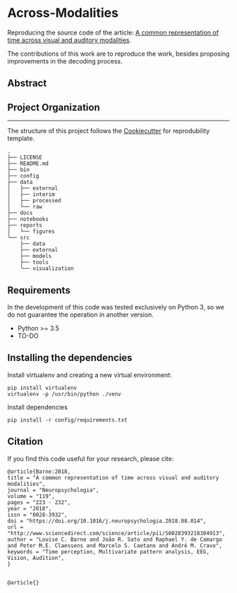 # Across-Modalities


Reproducing the source code of the article: [A common representation of time across visual and auditory modalities](https://doi.org/10.1016/j.neuropsychologia.2018.08.014).

The contributions of this work are to reproduce the work, besides proposing improvements in the decoding process.


> 

## Abstract


> 





## Project Organization
--------------------

The structure of this project follows the [Cookiecutter](https://github.com/mkrapp/cookiecutter-reproducible-science) for reprodubility template.

    .
    ├── LICENSE
    ├── README.md
    ├── bin
    ├── config
    ├── data
    │   ├── external
    │   ├── interim
    │   ├── processed
    │   └── raw
    ├── docs
    ├── notebooks
    ├── reports
    │   └── figures
    └── src
        ├── data
        ├── external
        ├── models
        ├── tools
        └── visualization


## Requirements

In the development of this code was tested exclusively on Python 3, so we do not guarantee the operation in another version.

- Python >= 3.5
- TO-DO


## Installing the dependencies
Install virtualenv and creating a new virtual environment:

    pip install virtualenv
    virtualenv -p /usr/bin/python ./venv

Install dependencies

    pip install -r config/requirements.txt



## Citation

If you find this code useful for your research, please cite:

    @article{Barne:2018,
    title = "A common representation of time across visual and auditory modalities",
    journal = "Neuropsychologia",
    volume = "119",
    pages = "223 - 232",
    year = "2018",
    issn = "0028-3932",
    doi = "https://doi.org/10.1016/j.neuropsychologia.2018.08.014",
    url = "http://www.sciencedirect.com/science/article/pii/S0028393218304913",
    author = "Louise C. Barne and João R. Sato and Raphael Y. de Camargo and Peter M.E. Claessens and Marcelo S. Caetano and André M. Cravo",
    keywords = "Time perception, Multivariate pattern analysis, EEG, Vision, Audition",
    }
 

    @article{}



        
